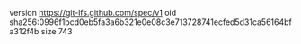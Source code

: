 version https://git-lfs.github.com/spec/v1
oid sha256:0996f1bcd0eb5fa3a6b321e0e08c3e713728741ecfed5d31ca56164bfa312f4b
size 743
